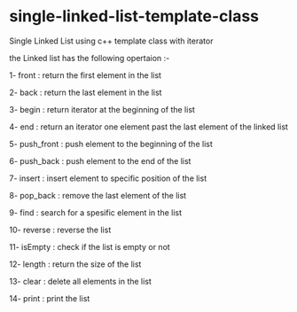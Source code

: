 # single-linked-list-template-class
Single Linked List using c++ template class with iterator

the Linked list has the following opertaion :-

1- front : return the first element in the list

2- back : return the last element in the list

3- begin : return iterator at the beginning of the list

4- end : return an iterator one element past the last element of the linked list

5- push_front : push element to the beginning of the list

6- push_back : push element to the end of the list

7- insert : insert element to specific position of the list

8- pop_back : remove the last element of the list

9- find : search for a spesific element in the list

10- reverse : reverse the list

11- isEmpty : check if the list is empty or not

12- length : return the size of the list

13- clear : delete all elements in the list

14- print : print the list
